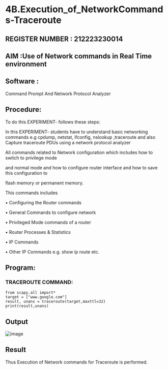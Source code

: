 # 4B.Execution_of_NetworkCommands-Traceroute
## REGISTER NUMBER : 212223230014
## AIM :Use of Network commands in Real Time environment
## Software :
Command Prompt And Network Protocol Analyzer

## Procedure:
To do this EXPERIMENT- follows these steps:

In this EXPERIMENT- students have to understand basic networking commands e.g cpdump, netstat, ifconfig, nslookup ,traceroute and also Capture traceroute PDUs using a network protocol analyzer

All commands related to Network configuration which includes how to switch to privilege mode

and normal mode and how to configure router interface and how to save this configuration to

flash memory or permanent memory.

This commands includes

• Configuring the Router commands

• General Commands to configure network

• Privileged Mode commands of a router

• Router Processes & Statistics

• IP Commands

• Other IP Commands e.g. show ip route etc.

## Program:
### TRACEROUTE COMMAND:
```
from scapy.all import*     
target = ["www.google.com"]     
result, unans = traceroute(target,maxttl=32) 
print(result,unans)
```
## Output
![image](https://github.com/user-attachments/assets/1aee0d6c-e02d-41f0-a0e2-96fb2b615e60)

## Result
Thus Execution of Network commands for Traceroute is performed.
